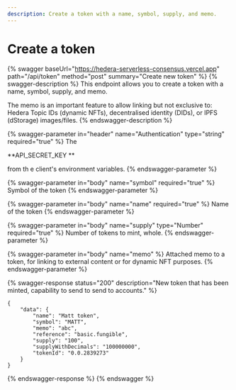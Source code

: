 ```yaml
---
description: Create a token with a name, symbol, supply, and memo.
---
```


# Create a token

{% swagger baseUrl="https://hedera-serverless-consensus.vercel.app" path="/api/token" method="post" summary="Create new token" %}
{% swagger-description %}
This endpoint allows you to create a token with a name, symbol, supply, and memo. 

The memo is an important feature to allow linking but not exclusive to: Hedera Topic IDs (dynamic NFTs), decentralised identity (DIDs), or IPFS (dStorage) images/files.
{% endswagger-description %}

{% swagger-parameter in="header" name="Authentication" type="string" required="true" %}
The 

**API_SECRET_KEY **

from th e client's environment variables.
{% endswagger-parameter %}

{% swagger-parameter in="body" name="symbol" required="true" %}
Symbol of the token
{% endswagger-parameter %}

{% swagger-parameter in="body" name="name" required="true" %}
Name of the token
{% endswagger-parameter %}

{% swagger-parameter in="body" name="supply" type="Number" required="true" %}
Number of tokens to mint, whole.
{% endswagger-parameter %}

{% swagger-parameter in="body" name="memo" %}
Attached memo to a token, for linking to external content or for dynamic NFT purposes.
{% endswagger-parameter %}

{% swagger-response status="200" description="New token that has been minted, capability to send to send to accounts." %}
```
{
    "data": {
        "name": "Matt token",
        "symbol": "MATT",
        "memo": "abc",
        "reference": "basic.fungible",
        "supply": "100",
        "supplyWithDecimals": "100000000",
        "tokenId": "0.0.2839273"
    }
}
```
{% endswagger-response %}
{% endswagger %}

